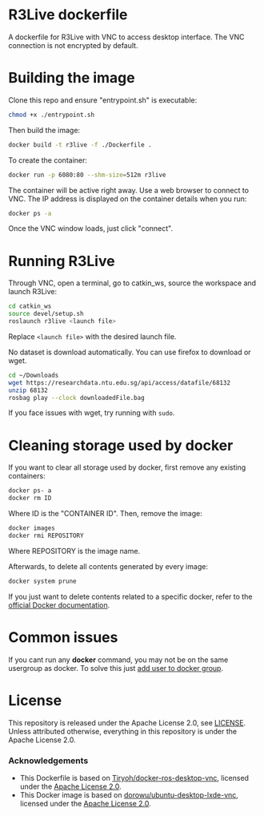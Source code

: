 # R3Live dockerfile
A dockerfile for R3Live with VNC to access desktop interface.
The VNC connection is not encrypted by default.

# Building the image

Clone this repo and ensure "entrypoint.sh" is executable:
```bash
chmod +x ./entrypoint.sh
```
Then build the image:
```bash
docker build -t r3live -f ./Dockerfile .
```
To create the container:
```bash
docker run -p 6080:80 --shm-size=512m r3live
```
The container will be active right away. Use a web browser to connect to VNC. The IP address is displayed on the container details when you run:
```bash
docker ps -a
```
Once the VNC window loads, just click "connect".

# Running R3Live

Through VNC, open a terminal, go to catkin_ws, source the workspace and launch R3Live:
```bash
cd catkin_ws
source devel/setup.sh
roslaunch r3live <launch file>
```
Replace `<launch file>` with the desired launch file.

No dataset is download automatically. You can use firefox to download or wget.
```bash
cd ~/Downloads
wget https://researchdata.ntu.edu.sg/api/access/datafile/68132
unzip 68132
rosbag play --clock downloadedFile.bag
```
If you face issues with wget, try running with `sudo`.

# Cleaning storage used by docker

If you want to clear all storage used by docker, first remove any existing containers:
```bash
docker ps- a
docker rm ID
```
Where ID is the "CONTAINER ID". Then, remove the image:
```bash
docker images
docker rmi REPOSITORY
```
Where REPOSITORY is the image name. 

Afterwards, to delete all contents generated by every image:
```bash
docker system prune
```
If you just want to delete contents related to a specific docker, refer to the [official Docker documentation](https://docs.docker.com/engine/manage-resources/pruning/).

# Common issues

If you cant run any **docker** command, you may not be on the same usergroup as docker. To solve this just [add user to docker group](https://www.configserverfirewall.com/ubuntu-linux/add-user-to-docker-group-ubuntu/).

# License
This repository is released under the Apache License 2.0, see [LICENSE](https://github.com/Ab-Tx/r3live-ros-docker-vnc/blob/master/LICENSE).
Unless attributed otherwise, everything in this repository is under the Apache License 2.0.

### Acknowledgements

* This Dockerfile is based on [Tiryoh/docker-ros-desktop-vnc](https://github.com/Tiryoh/docker-ros-desktop-vnc/tree/master), licensed under the [Apache License 2.0](https://github.com/Tiryoh/docker-ros-desktop-vnc/blob/master/LICENSE).
* This Docker image is based on [dorowu/ubuntu-desktop-lxde-vnc](https://github.com/fcwu/docker-ubuntu-vnc-desktop), licensed under the [Apache License 2.0](https://github.com/fcwu/docker-ubuntu-vnc-desktop/blob/60f9ae18e71e9fabbfb23f67b212e64ab72c206e/LICENSE).
